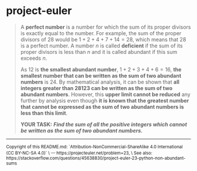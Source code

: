 # project-euler

> A **perfect number** is a number for which the sum of its proper divisors is exactly equal to the number. For example, the sum of the proper divisors of $28$ would be $1 + 2 + 4 + 7 + 14 = 28$, which means that $28$ is a perfect number.
> A number $n$ is called **deficient** if the sum of its proper divisors is less than $n$ and it is called abundant if this sum exceeds $n$.
>
> As $12$ is **the smallest abundant number**, $1 + 2 + 3 + 4 + 6 = 16$, **the smallest number that can be written as the sum of two abundant numbers** is $24$. By mathematical analysis, it can be shown that **all integers greater than $28123$ can be written as the sum of two abundant numbers**. However, this **upper limit cannot be reduced** any further by analysis even though **it is known that the greatest number that cannot be expressed as the sum of two abundant numbers is less than this limit**.
> 
> **YOUR TASK:** ***Find the sum of all the positive integers which cannot be written as the sum of two abundant numbers.***

***
<small>
Copyright of this README.md:
`Attribution-NonCommercial-ShareAlike 4.0 International (CC BY-NC-SA 4.0)` \
〰 https://projecteuler.net/problem=23, \
   See also: https://stackoverflow.com/questions/45638830/project-euler-23-python-non-abundant-sums
</small>

